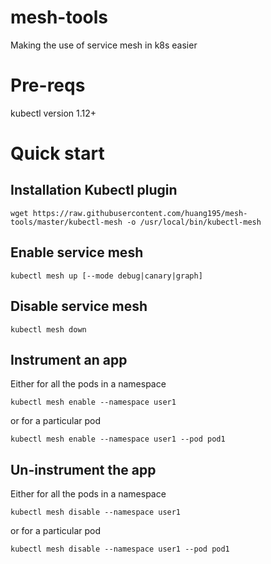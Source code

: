 # mesh-tools

Making the use of service mesh in k8s easier

# Pre-reqs

kubectl version 1.12+

# Quick start

## Installation Kubectl plugin

```
wget https://raw.githubusercontent.com/huang195/mesh-tools/master/kubectl-mesh -o /usr/local/bin/kubectl-mesh
```

## Enable service mesh 

```
kubectl mesh up [--mode debug|canary|graph]
```

## Disable service mesh

```
kubectl mesh down
```

## Instrument an app

Either for all the pods in a namespace

```
kubectl mesh enable --namespace user1
```

or for a particular pod

```
kubectl mesh enable --namespace user1 --pod pod1
```

## Un-instrument the app

Either for all the pods in a namespace
```
kubectl mesh disable --namespace user1
```

or for a particular pod

```
kubectl mesh disable --namespace user1 --pod pod1
```
